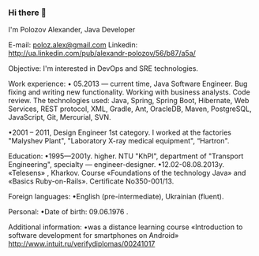 ### Hi there 👋

I'm Polozov Alexander, Java Developer			

E-mail: poloz.alex@gmail.com
Linkedin: http://ua.linkedin.com/pub/alexandr-polozov/56/b87/a5a/ 

Objective:
I'm interested in DevOps and SRE technologies.

Work experience:
• 05.2013 — current time, Java Software Engineer. Bug fixing and writing new functionality. Working with business analysts. Code review.
The technologies used: Java, Spring, Spring Boot, Hibernate, Web Services, REST protocol, XML, Gradle,  Ant, OracleDB, Maven, PostgreSQL, JavaScript, Git, Mercurial, SVN.

•2001 – 2011, Design Engineer 1st category.
I worked at the factories "Malyshev Plant", "Laboratory X-ray medical equipment", “Hartron".

Education:
•1995—2001y. higher. NTU "KhPI", department of "Transport Engineering", specialty — engineer-designer.
•12.02-08.08.2013y. «Telesens» , Kharkov. Course «Foundations of the technology Java» and «Basics Ruby-on-Rails». Certificate No350-001/13.

Foreign languages:
•English (pre-intermediate), Ukrainian (fluent).

Personal:
•Date of birth: 09.06.1976 .

Additional information:
•was a distance learning course «Introduction to software development for smartphones on Android» http://www.intuit.ru/verifydiplomas/00241017
